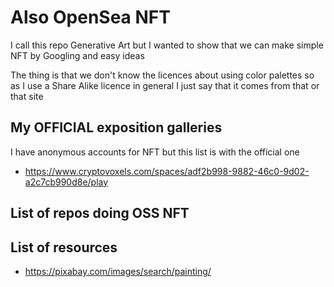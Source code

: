# Also OpenSea NFT

I call this repo Generative Art but I wanted to show that we can make simple NFT by Googling and easy ideas

The thing is that we don't know the licences about using color palettes so as I use a Share Alike licence in general I just say that it comes from that or that site

## My OFFICIAL exposition galleries

I have anonymous accounts for NFT but this list is with the official one

- https://www.cryptovoxels.com/spaces/adf2b998-9882-46c0-9d02-a2c7cb990d8e/play

## List of repos doing OSS NFT 

## List of resources

- https://pixabay.com/images/search/painting/
